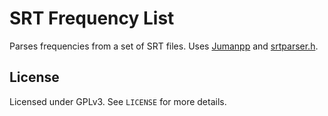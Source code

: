 # SRT Frequency List
Parses frequencies from a set of SRT files. Uses [Jumanpp](https://github.com/ku-nlp/jumanpp) and [srtparser.h](https://github.com/saurabhshri/simple-yet-powerful-srt-subtitle-parser-cpp).

## License
Licensed under GPLv3. See `LICENSE` for more details.